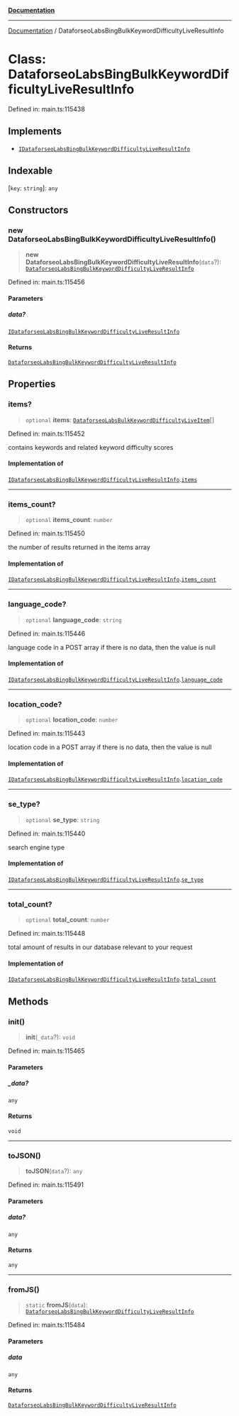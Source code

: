 [**Documentation**](../README.md)

***

[Documentation](../README.md) / DataforseoLabsBingBulkKeywordDifficultyLiveResultInfo

# Class: DataforseoLabsBingBulkKeywordDifficultyLiveResultInfo

Defined in: main.ts:115438

## Implements

- [`IDataforseoLabsBingBulkKeywordDifficultyLiveResultInfo`](../interfaces/IDataforseoLabsBingBulkKeywordDifficultyLiveResultInfo.md)

## Indexable

\[`key`: `string`\]: `any`

## Constructors

### new DataforseoLabsBingBulkKeywordDifficultyLiveResultInfo()

> **new DataforseoLabsBingBulkKeywordDifficultyLiveResultInfo**(`data`?): [`DataforseoLabsBingBulkKeywordDifficultyLiveResultInfo`](DataforseoLabsBingBulkKeywordDifficultyLiveResultInfo.md)

Defined in: main.ts:115456

#### Parameters

##### data?

[`IDataforseoLabsBingBulkKeywordDifficultyLiveResultInfo`](../interfaces/IDataforseoLabsBingBulkKeywordDifficultyLiveResultInfo.md)

#### Returns

[`DataforseoLabsBingBulkKeywordDifficultyLiveResultInfo`](DataforseoLabsBingBulkKeywordDifficultyLiveResultInfo.md)

## Properties

### items?

> `optional` **items**: [`DataforseoLabsBulkKeywordDifficultyLiveItem`](DataforseoLabsBulkKeywordDifficultyLiveItem.md)[]

Defined in: main.ts:115452

contains keywords and related keyword difficulty scores

#### Implementation of

[`IDataforseoLabsBingBulkKeywordDifficultyLiveResultInfo`](../interfaces/IDataforseoLabsBingBulkKeywordDifficultyLiveResultInfo.md).[`items`](../interfaces/IDataforseoLabsBingBulkKeywordDifficultyLiveResultInfo.md#items)

***

### items\_count?

> `optional` **items\_count**: `number`

Defined in: main.ts:115450

the number of results returned in the items array

#### Implementation of

[`IDataforseoLabsBingBulkKeywordDifficultyLiveResultInfo`](../interfaces/IDataforseoLabsBingBulkKeywordDifficultyLiveResultInfo.md).[`items_count`](../interfaces/IDataforseoLabsBingBulkKeywordDifficultyLiveResultInfo.md#items_count)

***

### language\_code?

> `optional` **language\_code**: `string`

Defined in: main.ts:115446

language code in a POST array
if there is no data, then the value is null

#### Implementation of

[`IDataforseoLabsBingBulkKeywordDifficultyLiveResultInfo`](../interfaces/IDataforseoLabsBingBulkKeywordDifficultyLiveResultInfo.md).[`language_code`](../interfaces/IDataforseoLabsBingBulkKeywordDifficultyLiveResultInfo.md#language_code)

***

### location\_code?

> `optional` **location\_code**: `number`

Defined in: main.ts:115443

location code in a POST array
if there is no data, then the value is null

#### Implementation of

[`IDataforseoLabsBingBulkKeywordDifficultyLiveResultInfo`](../interfaces/IDataforseoLabsBingBulkKeywordDifficultyLiveResultInfo.md).[`location_code`](../interfaces/IDataforseoLabsBingBulkKeywordDifficultyLiveResultInfo.md#location_code)

***

### se\_type?

> `optional` **se\_type**: `string`

Defined in: main.ts:115440

search engine type

#### Implementation of

[`IDataforseoLabsBingBulkKeywordDifficultyLiveResultInfo`](../interfaces/IDataforseoLabsBingBulkKeywordDifficultyLiveResultInfo.md).[`se_type`](../interfaces/IDataforseoLabsBingBulkKeywordDifficultyLiveResultInfo.md#se_type)

***

### total\_count?

> `optional` **total\_count**: `number`

Defined in: main.ts:115448

total amount of results in our database relevant to your request

#### Implementation of

[`IDataforseoLabsBingBulkKeywordDifficultyLiveResultInfo`](../interfaces/IDataforseoLabsBingBulkKeywordDifficultyLiveResultInfo.md).[`total_count`](../interfaces/IDataforseoLabsBingBulkKeywordDifficultyLiveResultInfo.md#total_count)

## Methods

### init()

> **init**(`_data`?): `void`

Defined in: main.ts:115465

#### Parameters

##### \_data?

`any`

#### Returns

`void`

***

### toJSON()

> **toJSON**(`data`?): `any`

Defined in: main.ts:115491

#### Parameters

##### data?

`any`

#### Returns

`any`

***

### fromJS()

> `static` **fromJS**(`data`): [`DataforseoLabsBingBulkKeywordDifficultyLiveResultInfo`](DataforseoLabsBingBulkKeywordDifficultyLiveResultInfo.md)

Defined in: main.ts:115484

#### Parameters

##### data

`any`

#### Returns

[`DataforseoLabsBingBulkKeywordDifficultyLiveResultInfo`](DataforseoLabsBingBulkKeywordDifficultyLiveResultInfo.md)
